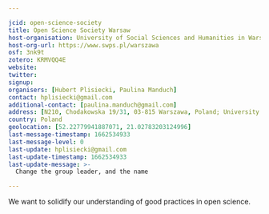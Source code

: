 ```yaml
---

jcid: open-science-society
title: Open Science Society Warsaw
host-organisation: University of Social Sciences and Humanities in Warsaw
host-org-url: https://www.swps.pl/warszawa
osf: 3nk9t
zotero: KRMVQQ4E
website: 
twitter: 
signup: 
organisers: [Hubert Plisiecki, Paulina Manduch]
contact: hplisiecki@gmail.com
additional-contact: [paulina.manduch@gmail.com]
address: [N210, Chodakowska 19/31, 03-815 Warszawa, Poland; University of Social Sciences and Humanities]
country: Poland
geolocation: [52.22779941887071, 21.02783203124996]
last-message-timestamp: 1662534933
last-message-level: 0
last-update: hplisiecki@gmail.com
last-update-timestamp: 1662534933
last-update-message: >-
  Change the group leader, and the name

---
```


We want to solidify our understanding of good practices in open science.
